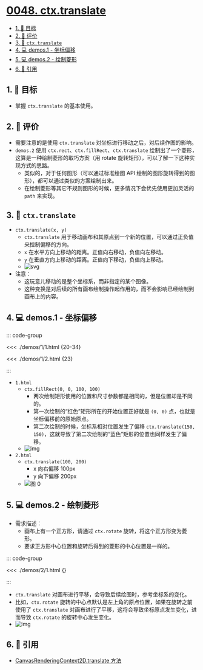 # [0048. ctx.translate](https://github.com/tnotesjs/TNotes.canvas/tree/main/notes/0048.%20ctx.translate)

<!-- region:toc -->

- [1. 🎯 目标](#1--目标)
- [2. 🫧 评价](#2--评价)
- [3. 📒 `ctx.translate`](#3--ctxtranslate)
- [4. 💻 demos.1 - 坐标偏移](#4--demos1---坐标偏移)
- [5. 💻 demos.2 - 绘制菱形](#5--demos2---绘制菱形)
- [6. 🔗 引用](#6--引用)

<!-- endregion:toc -->

## 1. 🎯 目标

- 掌握 `ctx.translate` 的基本使用。

## 2. 🫧 评价

- 需要注意的是使用 `ctx.translate` 对坐标进行移动之后，对后续作图的影响。
- `demos.2` 使用 `ctx.rect`、`ctx.fillRect`、`ctx.translate` 绘制出了一个菱形，这算是一种绘制菱形的取巧方案（用 rotate 旋转矩形），可以了解一下这种实现方式的思路。
  - 类似的，对于任何图形（可以通过标准绘图 API 绘制的图形旋转得到的图形），都可以通过类似的方案绘制出来。
  - 在绘制菱形等其它不规则图形的时候，更多情况下会优先使用更加灵活的 `path` 来实现。

## 3. 📒 `ctx.translate`

- `ctx.translate(x, y)`
  - `ctx.translate` 用于移动画布和其原点到一个新的位置，可以通过正负值来控制偏移的方向。
  - `x` 在水平方向上移动的距离。正值向右移动，负值向左移动。
  - `y` 在垂直方向上移动的距离。正值向下移动，负值向上移动。
  - ![svg](./assets/1.svg)
- 注意：
  - 这玩意儿移动的是整个坐标系，而非指定的某个图像。
  - 这种变换是对后续的所有画布绘制操作起作用的，而不会影响已经绘制到画布上的内容。

## 4. 💻 demos.1 - 坐标偏移

::: code-group

<<< ./demos/1/1.html {20-34}

<<< ./demos/1/2.html {23}

:::

- `1.html`
  - `ctx.fillRect(0, 0, 100, 100)`
    - 两次绘制矩形使用的位置和尺寸参数都是相同的，但是位置却是不同的。
    - 第一次绘制的“红色”矩形所在的开始位置正好就是 `(0, 0)` 点，也就是坐标偏移前的原始原点。
    - 第二次绘制的时候，坐标系相对位置发生了偏移 `ctx.translate(150, 150)`，这就导致了第二次绘制的“蓝色”矩形的位置也同样发生了偏移。
  - ![img](https://cdn.jsdelivr.net/gh/tnotesjs/imgs@main/2024-10-04-15-13-02.png)
- `2.html`
  - `ctx.translate(100, 200)`
    - x 向右偏移 100px
    - y 向下偏移 200px
  - ![图 0](https://cdn.jsdelivr.net/gh/tnotesjs/imgs@main/2025-08-23-11-18-16.png)

## 5. 💻 demos.2 - 绘制菱形

- 需求描述：
  - 画布上有一个正方形，请通过 `ctx.rotate` 旋转，将这个正方形变为菱形。
  - 要求正方形中心位置和旋转后得到的菱形的中心位置是一样的。

::: code-group

<<< ./demos/2/1.html {}

:::

- `ctx.translate` 对画布进行平移，会导致后续绘图时，参考坐标系的变化。
- 比如，`ctx.rotate` 旋转的中心点默认是左上角的原点位置，如果在旋转之前使用了 `ctx.translate` 对画布进行了平移，这将会导致坐标原点发生变化，进而导致 `ctx.rotate` 的旋转中心发生变化。
- ![img](https://cdn.jsdelivr.net/gh/tnotesjs/imgs@main/2024-10-04-15-03-54.png)

## 6. 🔗 引用

- [CanvasRenderingContext2D.translate 方法][1]

[1]: https://developer.mozilla.org/en-US/docs/Web/API/CanvasRenderingContext2D/translate
